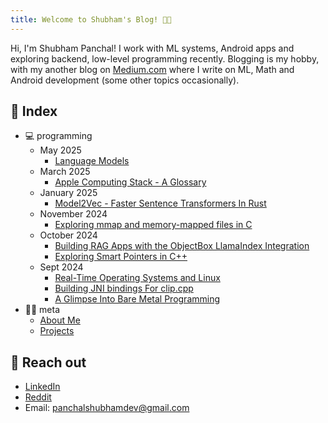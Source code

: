 ```yaml
---
title: Welcome to Shubham's Blog! 👋🏻
---
```


Hi, I'm Shubham Panchal! I work with ML systems, Android apps and exploring backend, low-level programming recently. Blogging is my hobby, with my another blog on [Medium.com](https://equipintelligence.medium.com/) where I write on ML, Math and Android development (some other topics occasionally).

## 📄 Index
- 💻 programming
	- May 2025
		- [Language Models](/programming/language-modelling)
	- March 2025
		- [Apple Computing Stack - A Glossary](/programming/apple-computing-stack)
	- January 2025
		- [Model2Vec - Faster Sentence Transformers In Rust](/programming/model2vec-rs)
	- November 2024
		- [Exploring mmap and memory-mapped files in C](/programming/memory_mapped_files)
	- October 2024
		- [Building RAG Apps with the ObjectBox LlamaIndex Integration](/programming/objectbox-llamaindex)
		- [Exploring Smart Pointers in C++](/programming/cpp-smart-pointers)
	- Sept 2024
		- [Real-Time Operating Systems and Linux](/programming/rtos-linux)
		- [Building JNI bindings For clip.cpp](/programming/android-sample-clip-cpp)
		- [A Glimpse Into Bare Metal Programming](/programming/bare-metal-programming)
- 👦🏻 meta
	- [About Me](/meta/about-me)
	- [Projects](/meta/projects)

## 📨 Reach out
- [LinkedIn](https://www.linkedin.com/in/shubham-panchal-82ba92160/)
- [Reddit](https://www.reddit.com/user/shubham0204_dev/)
- Email: [panchalshubhamdev@gmail.com](mailto:panchalshubhamdev@gmail.com)